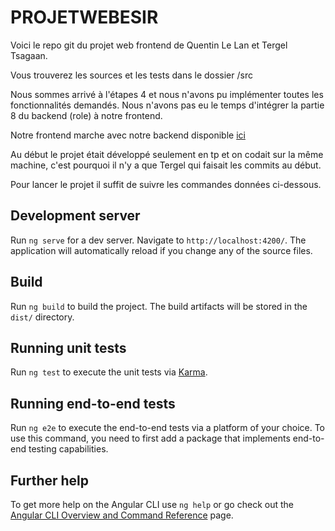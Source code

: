 # PROJETWEBESIR

Voici le repo git du projet web frontend de Quentin Le Lan et Tergel Tsagaan.

Vous trouverez les sources et les tests dans le dossier /src

Nous sommes arrivé à l'étapes 4 et nous n'avons pu implémenter toutes les fonctionnalités demandés. 
Nous n'avons pas eu le temps d'intégrer la partie 8 du backend (role) à notre frontend. 

Notre frontend marche avec notre backend disponible [ici](https://gitlab.istic.univ-rennes1.fr/ttsagaanshir/projet-web-backend)

Au début le projet était développé seulement en tp et on codait sur la même machine, c'est pourquoi il n'y a que Tergel qui faisait les commits au début.

Pour lancer le projet il suffit de suivre les commandes données ci-dessous.

## Development server

Run `ng serve` for a dev server. Navigate to `http://localhost:4200/`. The application will automatically reload if you change any of the source files.

## Build

Run `ng build` to build the project. The build artifacts will be stored in the `dist/` directory.

## Running unit tests

Run `ng test` to execute the unit tests via [Karma](https://karma-runner.github.io).

## Running end-to-end tests

Run `ng e2e` to execute the end-to-end tests via a platform of your choice. To use this command, you need to first add a package that implements end-to-end testing capabilities.

## Further help

To get more help on the Angular CLI use `ng help` or go check out the [Angular CLI Overview and Command Reference](https://angular.io/cli) page.
